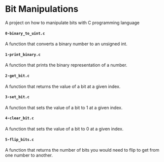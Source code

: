 # Bit Manipulations #

  A project on how to manipulate bits with C programming language

#### `0-binary_to_uint.c` ####
 
  A function that converts a binary number to an unsigned int.

#### `1-print_binary.c` ####

  A function that prints the binary representation of a number.

#### `2-get_bit.c` ####

  A function that returns the value of a bit at a given index.

#### `3-set_bit.c` ####

 A function that sets the value of a bit to 1 at a given index.

#### `4-clear_bit.c` ####

 A function that sets the value of a bit to 0 at a given index.

#### `5-flip_bits.c` ####

 A function that returns the number of bits you would need to flip to get from one number to another.

